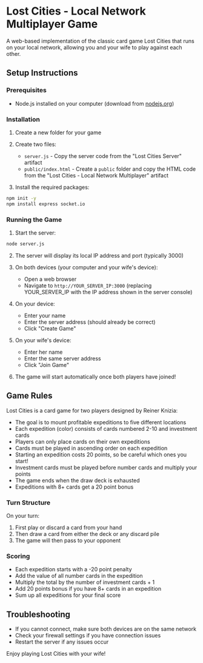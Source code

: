# Lost Cities - Local Network Multiplayer Game

A web-based implementation of the classic card game Lost Cities that runs on your local network, allowing you and your wife to play against each other.

## Setup Instructions

### Prerequisites
- Node.js installed on your computer (download from [nodejs.org](https://nodejs.org/))

### Installation

1. Create a new folder for your game
2. Create two files:
   - `server.js` - Copy the server code from the "Lost Cities Server" artifact
   - `public/index.html` - Create a `public` folder and copy the HTML code from the "Lost Cities - Local Network Multiplayer" artifact

3. Install the required packages:
```bash
npm init -y
npm install express socket.io
```

### Running the Game

1. Start the server:
```bash
node server.js
```

2. The server will display its local IP address and port (typically 3000)

3. On both devices (your computer and your wife's device):
   - Open a web browser
   - Navigate to `http://YOUR_SERVER_IP:3000` (replacing YOUR_SERVER_IP with the IP address shown in the server console)

4. On your device:
   - Enter your name
   - Enter the server address (should already be correct)
   - Click "Create Game"

5. On your wife's device:
   - Enter her name
   - Enter the same server address
   - Click "Join Game"

6. The game will start automatically once both players have joined!

## Game Rules

Lost Cities is a card game for two players designed by Reiner Knizia:

- The goal is to mount profitable expeditions to five different locations
- Each expedition (color) consists of cards numbered 2-10 and investment cards
- Players can only place cards on their own expeditions
- Cards must be played in ascending order on each expedition
- Starting an expedition costs 20 points, so be careful which ones you start!
- Investment cards must be played before number cards and multiply your points
- The game ends when the draw deck is exhausted
- Expeditions with 8+ cards get a 20 point bonus

### Turn Structure

On your turn:
1. First play or discard a card from your hand
2. Then draw a card from either the deck or any discard pile
3. The game will then pass to your opponent

### Scoring

- Each expedition starts with a -20 point penalty
- Add the value of all number cards in the expedition
- Multiply the total by the number of investment cards + 1
- Add 20 points bonus if you have 8+ cards in an expedition
- Sum up all expeditions for your final score

## Troubleshooting

- If you cannot connect, make sure both devices are on the same network
- Check your firewall settings if you have connection issues
- Restart the server if any issues occur

Enjoy playing Lost Cities with your wife!